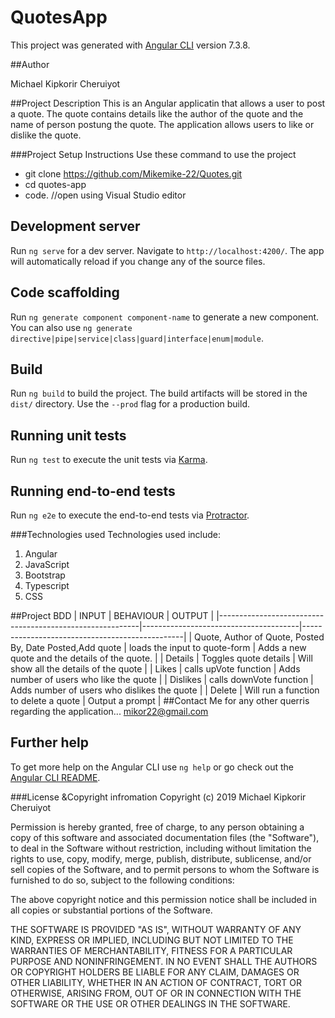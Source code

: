 # QuotesApp

This project was generated with [Angular CLI](https://github.com/angular/angular-cli) version 7.3.8.

##Author

Michael Kipkorir Cheruiyot

##Project Description
This is an Angular applicatin that allows a user to post a quote. The quote contains details like the author of the quote and the name of person postung the quote. The application allows users to like or dislike the quote.

###Project Setup Instructions
Use these command to use the project
* git clone https://github.com/Mikemike-22/Quotes.git
* cd quotes-app
* code. //open using Visual Studio editor  

## Development server

Run `ng serve` for a dev server. Navigate to `http://localhost:4200/`. The app will automatically reload if you change any of the source files.

## Code scaffolding

Run `ng generate component component-name` to generate a new component. You can also use `ng generate directive|pipe|service|class|guard|interface|enum|module`.

## Build

Run `ng build` to build the project. The build artifacts will be stored in the `dist/` directory. Use the `--prod` flag for a production build.

## Running unit tests

Run `ng test` to execute the unit tests via [Karma](https://karma-runner.github.io).

## Running end-to-end tests

Run `ng e2e` to execute the end-to-end tests via [Protractor](http://www.protractortest.org/).

###Technologies used
Technologies used include:
1. Angular
2. JavaScript
3. Bootstrap
4. Typescript
5. CSS

##Project BDD
| INPUT                                                    | BEHAVIOUR                             | OUTPUT                                         |
|----------------------------------------------------------|---------------------------------------|------------------------------------------------|
| Quote, Author of Quote, Posted By, Date Posted,Add quote | loads the input to quote-form         | Adds a new quote and the details of the quote. |
| Details                                                  | Toggles quote details                 | Will show all the details of the quote         |
| Likes                                                    | calls upVote function                 | Adds number of users who like the quote        |
| Dislikes                                                 | calls downVote function               | Adds number of users who dislikes the quote    |
| Delete                                                   | Will run a function to delete a quote | Output a prompt                                |
##Contact Me
for any other querris regarding the application...
mikor22@gmail.com

## Further help

To get more help on the Angular CLI use `ng help` or go check out the [Angular CLI README](https://github.com/angular/angular-cli/blob/master/README.md).

###License &Copyright infromation
Copyright (c) 2019 Michael Kipkorir Cheruiyot

Permission is hereby granted, free of charge, to any person obtaining a copy of this software and associated documentation files (the "Software"), to deal in the Software without restriction, including without limitation the rights to use, copy, modify, merge, publish, distribute, sublicense, and/or sell copies of the Software, and to permit persons to whom the Software is furnished to do so, subject to the following conditions:

The above copyright notice and this permission notice shall be included in all copies or substantial portions of the Software.

THE SOFTWARE IS PROVIDED "AS IS", WITHOUT WARRANTY OF ANY KIND, EXPRESS OR IMPLIED, INCLUDING BUT NOT LIMITED TO THE WARRANTIES OF MERCHANTABILITY, FITNESS FOR A PARTICULAR PURPOSE AND NONINFRINGEMENT. IN NO EVENT SHALL THE AUTHORS OR COPYRIGHT HOLDERS BE LIABLE FOR ANY CLAIM, DAMAGES OR OTHER LIABILITY, WHETHER IN AN ACTION OF CONTRACT, TORT OR OTHERWISE, ARISING FROM, OUT OF OR IN CONNECTION WITH THE SOFTWARE OR THE USE OR OTHER DEALINGS IN THE SOFTWARE.